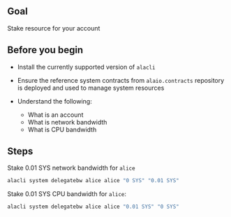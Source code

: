 ## Goal

Stake resource for your account

## Before you begin

- Install the currently supported version of `alacli`

- Ensure the reference system contracts from `alaio.contracts` repository is deployed and used to manage system resources

- Understand the following:
  - What is an account
  - What is network bandwidth
  - What is CPU bandwidth

## Steps

Stake 0.01 SYS network bandwidth for `alice`

```sh
alacli system delegatebw alice alice "0 SYS" "0.01 SYS"
```

Stake 0.01 SYS CPU bandwidth for `alice`:

```sh
alacli system delegatebw alice alice "0.01 SYS" "0 SYS"
```
